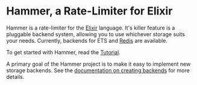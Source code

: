 # Hammer, a Rate-Limiter for Elixir

Hammer is a rate-limiter for the [Elixir](https://elixir-lang.org/) language. It's killer feature is a pluggable backend system, allowing you to use whichever storage suits your needs. Currently, backends for ETS and [Redis](https://github.com/ExHammer/hammer-backend-redis) are available.

To get started with Hammer, read the [Tutorial](/tutorial.html).

A primary goal of the Hammer project is to make it easy to implement new storage backends. See the [documentation on creating backends](/creatingbackends.html) for more details.

